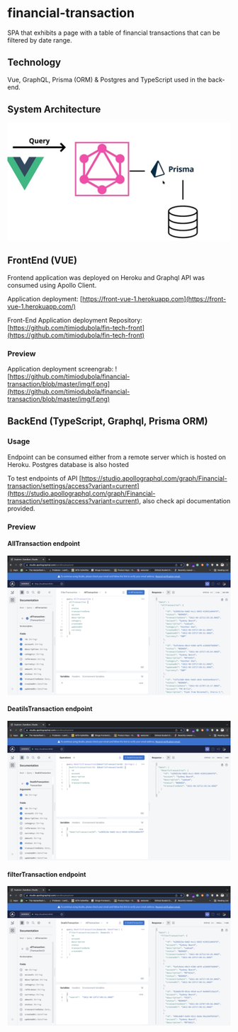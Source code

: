 # financial-transaction
SPA that exhibits a page with a table of financial transactions that can be filtered by date range.

## Technology
Vue, GraphQL, Prisma (ORM) & Postgres and TypeScript used in the back-end. 

## System Architecture 
![system architecture ](https://github.com/timiodubola/financial-transaction/blob/master/img/jp.jpg)

## FrontEnd (VUE)
Frontend application was deployed on Heroku and Graphql API was consumed  using Apollo Client.

Application deployment: [https://front-vue-1.herokuapp.com](https://front-vue-1.herokuapp.com/)

Front-End Application deployment Repository: [https://github.com/timiodubola/fin-tech-front](https://github.com/timiodubola/fin-tech-front)

### Preview 

Application deployment screengrab: ![https://github.com/timiodubola/financial-transaction/blob/master/img/f.png](https://github.com/timiodubola/financial-transaction/blob/master/img/f.png)

## BackEnd (TypeScript, Graphql, Prisma ORM)
 
###  Usage

Endpoint can be consumed either from a remote server which is hosted on Heroku.
Postgres database is also hosted 

To test endpoints of API [https://studio.apollographql.com/graph/Financial-transaction/settings/access?variant=current](https://studio.apollographql.com/graph/Financial-transaction/settings/access?variant=current), also  check api documentation provided.

### Preview 

#### AllTransaction endpoint
![AllTransaction endpoint test ](https://github.com/timiodubola/financial-transaction/blob/master/img/e.png)

#### DeatilsTransaction endpoint
![DeatilsTransaction endpoint test  ](https://github.com/timiodubola/financial-transaction/blob/master/img/d.png)

#### filterTransaction endpoint
![filterTransaction endpoint test  ](https://github.com/timiodubola/financial-transaction/blob/master/img/c.png)
